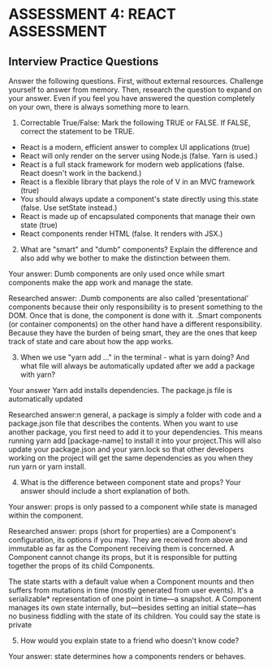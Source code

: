 # ASSESSMENT 4: REACT ASSESSMENT
## Interview Practice Questions

Answer the following questions. First, without external resources. Challenge yourself to answer from memory. Then, research the question to expand on your answer. Even if you feel you have answered the question completely on your own, there is always something more to learn.  

1. Correctable True/False: Mark the following TRUE or FALSE. If FALSE, correct the statement to be TRUE.

- React is a modern, efficient answer to complex UI applications (true)
- React will only render on the server using Node.js (false. Yarn is used.)
- React is a full stack framework for modern web applications (false. React doesn't work in the backend.)
- React is a flexible library that plays the role of V in an MVC framework (true)
- You should always update a component's state directly using this.state (false. Use setState instead.)
- React is made up of encapsulated components that manage their own state (true)
- React components render HTML (false. It renders with JSX.)


2. What are "smart" and "dumb" components? Explain the difference and also add why we bother to make the distinction between them.

  Your answer: Dumb components are only used once while smart components make the app work and manage the state.

  Researched answer:
.Dumb components are also called ‘presentational’ components because their only responsibility is to present something to the DOM. Once that is done, the component is done with it.
.Smart components (or container components) on the other hand have a different responsibility. Because they have the burden of being smart, they are the ones that keep track of state and care about how the app works.



3. When we use "yarn add ..." in the terminal - what is yarn doing? And what file will always be automatically updated after we add a package with yarn?

  Your answer  Yarn add installs dependencies. The package.js file is automatically updated

  Researched answer:n general, a package is simply a folder with code and a package.json file that describes the contents. When you want to use another package, you first need to add it to your dependencies. This means running yarn add [package-name] to install it into your project.This will also update your package.json and your yarn.lock so that other developers working on the project will get the same dependencies as you when they run yarn or yarn install.



4. What is the difference between component state and props? Your answer should include a short explanation of both.

  Your answer: props is only passed to a component while state is managed within the component.

  Researched answer:
  props (short for properties) are a Component's configuration, its options if you may. They are received from above and immutable as far as the Component receiving them is concerned. A Component cannot change its props, but it is responsible for putting together the props of its child Components.

  The state starts with a default value when a Component mounts and then suffers from mutations in time (mostly generated from user events). It's a serializable* representation of one point in time—a snapshot. A Component manages its own state internally, but—besides setting an initial state—has no business fiddling with the state of its children. You could say the state is private



5. How would you explain state to a friend who doesn't know code?

  Your answer: state determines how a components renders or behaves.
